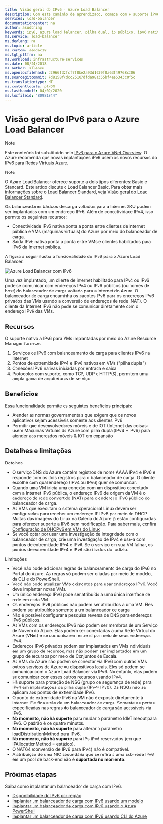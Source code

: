 ```yaml
---
title: Visão geral do IPv6 - Azure Load Balancer
description: Com este caminho de aprendizado, comece com o suporte iPv6 para O Balancer de Carga Azure e VMs balanceados de carga.
services: load-balancer
documentationcenter: na
author: asudbring
keywords: ipv6, azure load balancer, pilha dual, ip público, ipv6 nativo, móvel, iot
ms.service: load-balancer
ms.devlang: na
ms.topic: article
ms.custom: seodec18
ms.tgt_pltfrm: na
ms.workload: infrastructure-services
ms.date: 08/24/2018
ms.author: allensu
ms.openlocfilehash: d2966f32fcf7f8be2a93d1639f0a63f49768c306
ms.sourcegitcommit: 7d8158fcdcc25107dfda98a355bf4ee6343c0f5c
ms.translationtype: MT
ms.contentlocale: pt-BR
ms.lasthandoff: 04/09/2020
ms.locfileid: "80981844"
---
```

# <a name="overview-of-ipv6-for-azure-load-balancer"></a>Visão geral do IPv6 para o Azure Load Balancer


>[!NOTE] 
>Este conteúdo foi substituído pelo [IPv6 para o Azure VNet Overview](https://docs.microsoft.com/azure/virtual-network/ipv6-overview). O Azure recomenda que novas implantações iPv6 usem os novos recursos do IPv6 para Redes Virtuais Azure.

>[!NOTE]
>O Azure Load Balancer oferece suporte a dois tipos diferentes: Basic e Standard. Este artigo discute o Load Balancer Basic. Para obter mais informações sobre o Load Balancer Standard, veja [Visão geral do Load Balancer Standard](load-balancer-standard-overview.md).

Os balanceadores básicos de carga voltados para a Internet SKU podem ser implantados com um endereço IPv6. Além de conectividade IPv4, isso permite os seguintes recursos:

* Conectividade IPv6 nativa ponta a ponta entre clientes de Internet pública e VMs (máquinas virtuais) do Azure por meio do balanceador de carga.
* Saída IPv6 nativa ponta a ponta entre VMs e clientes habilitados para IPv6 da Internet pública.

A figura a seguir ilustra a funcionalidade do IPv6 para o Azure Load Balancer.

![Azure Load Balancer com IPv6](./media/load-balancer-ipv6-overview/load-balancer-ipv6.png)

Uma vez implantado, um cliente de internet habilitado para IPv4 ou IPv6 pode se comunicar com endereços IPv4 ou IPv6 públicos (ou nomes de host) do balanceador de carga voltado para a Internet do Azure. O balanceador de carga encaminha os pacotes IPv6 para os endereços IPv6 privados das VMs usando a conversão de endereços de rede (NAT). O cliente da Internet IPv6 não pode se comunicar diretamente com o endereço IPv6 das VMs.

## <a name="features"></a>Recursos

O suporte nativo a IPv6 para VMs implantadas por meio do Azure Resource Manager fornece:

1. Serviços de IPv6 com balanceamento de carga para clientes IPv6 na Internet
2. Pontos de extremidade IPv4 e IPv6 nativos em VMs ("pilha dupla")
3. Conexões IPv6 nativas iniciadas por entrada e saída
4. Protocolos com suporte, como TCP, UDP e HTTP(S), permitem uma ampla gama de arquiteturas de serviço

## <a name="benefits"></a>Benefícios

Essa funcionalidade permite os seguintes benefícios principais:

* Atender as normas governamentais que exigem que os novos aplicativos sejam acessíveis somente aos clientes IPv6
* Permitir que desenvolvedores móveis e de IOT (Internet das coisas) usem Máquinas Virtuais do Azure com pilha dupla (IPv4 + IPv6) para atender aos mercados móveis & IOT em expansão

## <a name="details-and-limitations"></a>Detalhes e limitações

Detalhes

* O serviço DNS do Azure contém registros de nome AAAA IPv4 e IPv6 e responde com os dois registros para o balanceador de carga. O cliente escolhe com qual endereço (IPv4 ou IPv6) quer se comunicar.
* Quando uma VM inicia uma conexão com um dispositivo conectado com a Internet IPv6 pública, o endereço IPv6 de origem da VM é o endereço de rede convertido (NAT) para o endereço IPv6 público do balanceador de carga.
* As VMs que executam o sistema operacional Linux devem ser configuradas para receber um endereço IP IPv6 por meio de DHCP. Muitas das imagens do Linux na Galeria do Azure já estão configuradas para oferecer suporte a IPv6 sem modificação. Para saber mais, confira [Configuração de DHCPv6 em VMs do Linux](load-balancer-ipv6-for-linux.md)
* Se você optar por usar uma investigação de integridade com o balanceador de carga, crie uma investigação de IPv4 e use-a com pontos de extremidade IPv4 e IPv6. Se o serviço em sua VM falhar, os pontos de extremidade IPv4 e IPv6 são tirados do rodízio.

Limitações

* Você não pode adicionar regras de balanceamento de carga do IPv6 no Portal do Azure. As regras só podem ser criadas por meio de modelo, da CLI e do PowerShell.
* Você não pode atualizar VMs existentes para usar endereços IPv6. Você deve implantar novas VMs.
* Um único endereço IPv6 pode ser atribuído a uma única interface de rede em cada VM.
* Os endereços IPv6 públicos não podem ser atribuídos a uma VM. Eles podem ser atribuídos somente a um balanceador de carga.
* Não é possível configurar a pesquisa reversa de DNS para endereços IPv6 públicos.
* As VMs com os endereços IPv6 não podem ser membros de um Serviço de Nuvem do Azure. Elas podem ser conectadas a uma Rede Virtual do Azure (VNet) e se comunicarem entre si por meio de seus endereços IPv4.
* Endereços IPv6 privados podem ser implantados em VMs individuais em um grupo de recursos, mas não podem ser implantados em um grupo de recursos por meio de Conjuntos de Escala.
* As VMs do Azure não podem se conectar via IPv6 com outras VMs, outros serviços do Azure ou dispositivos locais. Eles só podem se comunicar com o Azure Load Balancer via IPv6. No entanto, elas podem se comunicar com esses outros recursos usando IPv4.
* Há suporte para proteção de NSG (grupo de segurança de rede) para IPv4 em implantações de pilha dupla (IPv4+IPv6). Os NSGs não se aplicam aos pontos de extremidade IPv6.
* O ponto de extremidade IPv6 na VM não é exposto diretamente à internet. Ele fica atrás de um balanceador de carga. Somente as portas especificadas nas regras do balanceador de carga são acessíveis via IPv6.
* **No momento, não há suporte** para mudar o parâmetro IdleTimeout para IPv6. O padrão é de quatro minutos.
* **No momento, não há suporte** para alterar o parâmetro loadDistributionMethod para IPv6.
* **No momento, não há suporte** para IPs IPv6 reservados (em que IPAllocationMethod = estático).
* O NAT64 (conversão de IPv6 para IPv4) não é compatível.
* A atribuição de uma NIC secundária que se refira a uma sub-rede IPv6 em um pool de back-end não é **suportada no momento**.

## <a name="next-steps"></a>Próximas etapas

Saiba como implantar um balanceador de carga com IPv6.

* [Disponibilidade do IPv6 por região](https://go.microsoft.com/fwlink/?linkid=828357)
* [Implantar um balanceador de carga com IPv6 usando um modelo](load-balancer-ipv6-internet-template.md)
* [Implantar um balanceador de carga com IPv6 usando o Azure PowerShell](load-balancer-ipv6-internet-ps.md)
* [Implantar um balanceador de carga com IPv6 usando CLI do Azure](load-balancer-ipv6-internet-cli.md)
